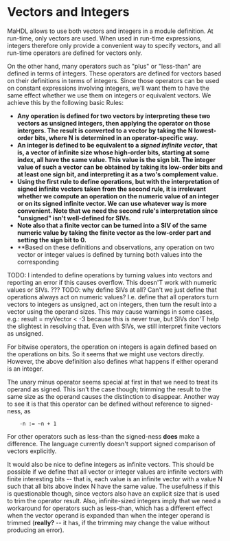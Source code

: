 
# Vectors and Integers

MaHDL allows to use both vectors and integers in a module definition. At
run-time, only vectors are used. When used in run-time expressions, integers
therefore only provide a convenient way to specify vectors, and all
run-time operators are defined for vectors only. 

On the other hand, many operators such as "plus" or "less-than" are defined in
terms of integers. These operators are defined for vectors based on their
definitions in terms of integers. Since those operators can be used on constant
expressions involving integers, we'll want them to have the same effect whether
we use them on integers or equivalent vectors. We achieve this by the
following basic Rules:

* **Any operation is defined for two vectors by interpreting these two vectors
as unsigned integers, then applying the operator on those intergers. The result
is converted to a vector by taking the N lowest-order bits, where N is determined
in an operator-specific way.**
* **An integer is defined to be equivalent to a *signed infinite vector*, that is,
a vector of infinite size whose high-order bits, starting at some index, all have
the same value. This value is the sign bit. The integer value of such a vector can
be obtained by taking its low-order bits and at least one sign bit, and interpreting
it as a two's complement value.**
* **Using the first rule to define operations, but with the interpretation of
signed infinite vectors taken from the second rule, it is irrelevant whether
we compute an operation on the numeric value of an integer or on its signed
infinite vector. We can use whatever way is more convenient. Note that we
need the second rule's interpretation since "unsigned" isn't well-defined
for SIVs.**
* **Note also that a finite vector can be turned into a SIV of the same numeric
value by taking the finite vector as the low-order part and setting the sign
bit to 0.**
* **Based on these definitions and observations, any operation on two vector
or integer values is defined by turning both values into the corresponding 

TODO: I intended to define operations by turning values into vectors and reporting
an error if this causes overflow. This doesn'T work with numeric values or
SIVs. ???
TODO: why define SIVs at all? Can't we just define that operations always act
on numeric values? I.e. define that all operators turn vectors to integers as
unsigned, act on integers, then turn the result into a vector using the operand
sizes. This may cause warnings in some cases, e.g.: result = myVector < -3
because this is never true, but SIVs don'T help the slightest in resolving that.
Even with SIVs, we still interpret finite vectors as unsigned.


For bitwise operators, the operation on integers is again defined based on the
operations on bits. So it seems that we might use vectors directly. However, the
above definition also defines what happens if either operand is an integer.

The unary minus operator seems special at first in that we need to treat its
operand as signed. This isn't the case though; trimming the result to the same
size as the operand causes the distinction to disappear. Another way to see it is
that this operator can be defined without reference to signed-ness, as
 
        -n := ~n + 1

For other operators such as less-than the signed-ness **does** make a difference.
The language currently doesn't support signed comparison of vectors explicitly.

It would also be nice to define integers as infinite vectors. This should be
possible if we define that all vector or integer values are infinite vectors
with finite interesting bits -- that is, each value is an infinite vector with
a value N such that all bits above index N have the same value. The usefulness
if this is questionable though, since vectors also have an explicit size that
is used to trim the operator result. Also, infinite-sized integers imply that
we need a workaround for operators such as less-than, which has a different
effect when the vector operand is expanded than when the integer operand is trimmed
(**really?** -- it has, if the trimming may change the value without producing
an error).

